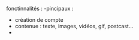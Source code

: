 fonctinnalités :
-pincipaux :
  - création de compte
  - contenue : texte, images, vidéos, gif, postcast...
  - 
